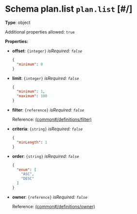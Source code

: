 # Schema plan.list `plan.list`  [#/]


**Type**: object





Additional properties allowed: `true`


**Properties:**


 - **offset**: `{integer}` *isRequired: `false`* 
    ```json
    {
      "minimum": 0
    }
    ```
    
 - **limit**: `{integer}` *isRequired: `false`* 
    ```json
    {
      "minimum": 1,
      "maximum": 100
    }
    ```
    
 - **filter**: `{reference}` *isRequired: `false`* 
    
    Reference: <a href="common.md#/definitions/filter">  (common#/definitions/filter)</a>
    
 - **criteria**: `{string}` *isRequired: `false`* 
    ```json
    {
      "minLength": 1
    }
    ```
    
 - **order**: `{string}` *isRequired: `false`* 
    ```json
    {
      "enum": [
        "ASC",
        "DESC"
      ]
    }
    ```
    
 - **owner**: `{reference}` *isRequired: `false`* 
    
    Reference: <a href="common.md#/definitions/owner">  (common#/definitions/owner)</a>
    
